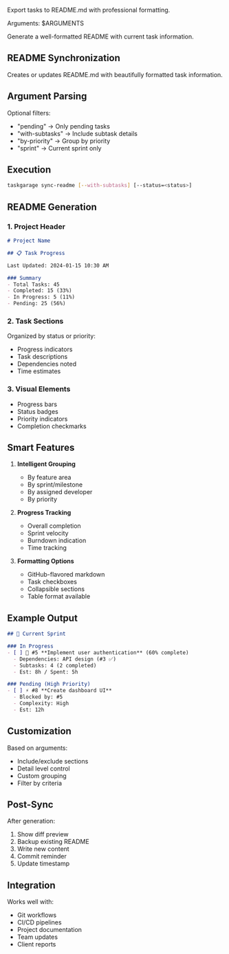 Export tasks to README.md with professional formatting.

Arguments: $ARGUMENTS

Generate a well-formatted README with current task information.

## README Synchronization

Creates or updates README.md with beautifully formatted task information.

## Argument Parsing

Optional filters:
- "pending" → Only pending tasks
- "with-subtasks" → Include subtask details
- "by-priority" → Group by priority
- "sprint" → Current sprint only

## Execution

```bash
taskgarage sync-readme [--with-subtasks] [--status=<status>]
```

## README Generation

### 1. **Project Header**
```markdown
# Project Name

## 📋 Task Progress

Last Updated: 2024-01-15 10:30 AM

### Summary
- Total Tasks: 45
- Completed: 15 (33%)
- In Progress: 5 (11%)
- Pending: 25 (56%)
```

### 2. **Task Sections**
Organized by status or priority:
- Progress indicators
- Task descriptions
- Dependencies noted
- Time estimates

### 3. **Visual Elements**
- Progress bars
- Status badges
- Priority indicators
- Completion checkmarks

## Smart Features

1. **Intelligent Grouping**
   - By feature area
   - By sprint/milestone
   - By assigned developer
   - By priority

2. **Progress Tracking**
   - Overall completion
   - Sprint velocity
   - Burndown indication
   - Time tracking

3. **Formatting Options**
   - GitHub-flavored markdown
   - Task checkboxes
   - Collapsible sections
   - Table format available

## Example Output

```markdown
## 🚀 Current Sprint

### In Progress
- [ ] 🔄 #5 **Implement user authentication** (60% complete)
  - Dependencies: API design (#3 ✅)
  - Subtasks: 4 (2 completed)
  - Est: 8h / Spent: 5h

### Pending (High Priority)
- [ ] ⚡ #8 **Create dashboard UI**
  - Blocked by: #5
  - Complexity: High
  - Est: 12h
```

## Customization

Based on arguments:
- Include/exclude sections
- Detail level control
- Custom grouping
- Filter by criteria

## Post-Sync

After generation:
1. Show diff preview
2. Backup existing README
3. Write new content
4. Commit reminder
5. Update timestamp

## Integration

Works well with:
- Git workflows
- CI/CD pipelines
- Project documentation
- Team updates
- Client reports